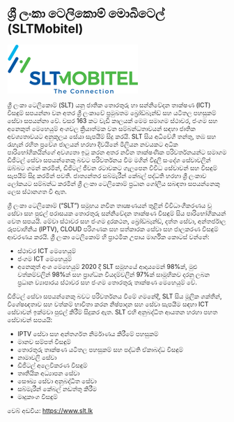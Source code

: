 # ශ්‍රී ලංකා ටෙලිකොම් මොබිටෙල් (SLTMobitel)

![](../../../img/logo-SLTMobitel.png)

ශ්‍රී ලංකා ටෙලිකොම් (SLT) යනු ජාතික තොරතුරු හා සන්නිවේදන තාක්ෂණ (ICT) විසඳුම් සපයන්නා වන අතර ශ්‍රී ලංකාවේ ප්‍රමුඛතම බ්‍රෝඩ්බෑන්ඩ් සහ යටිතල පහසුකම් සේවා සපයන්නා වේ. වසර 163 කට වැඩි කාලයක් මෙම සමාගම ස්ථාවර, ජංගම සහ අනෙකුත් මෙහෙයුම් අංශවල ක්‍රියාත්මක වන සම්බන්ධතාවයන් සඳහා ජාතික අවශ්‍යතාවයට අනුකූලය සේයා සැපයීම් සිදු කරයි. SLT සිය අධිවේගී තන්තු, තඹ සහ රැහැන් රහිත ප්‍රවේශ ජාලයන් හරහා දිවයිනේ මිලියන නවයකට අධික පාරිභෝගිකයින්ගේ අවශ්‍යතා ඉටු කරන අතර නවීන තාක්ෂණික පරිවර්තනයන්ට සමාගම ඩිජිටල් සේවා සපයන්නෙකු බවට පරිවර්තනය වීම මගින් විදුලි සංදේශ සේවාවලින් ඔබ්බට ගමන් කරමින්, ඩිජිටල් ජීවන රටාවකට ගැලපෙන විවිධ සේවාවන් සහ විසඳුම් සැපයීම් සිදු කරමින් පවතී. ජාත්‍යන්තර සබ්මැරීන් කේබල් පද්ධති හරහා ශ්‍රී ලංකාව ලෝකයට සම්බන්ධ කරමින් ශ්‍රී ලංකා ටෙලිකොම් ප්‍රධාන ගෝලීය සබඳතා සපයන්නෙකු ලෙස ස්ථානගත වී ඇත.

ශ්‍රී ලංකා ටෙලිකොම් (“SLT”) සමූහය නවීන තාක්‍ෂණයන් තුළින් විවිධාංගීකරණය වූ සේවා සහ පුළුල් පරාසයක තොරතුරු සන්නිවේදන තාක්ෂණ විසඳුම් සිය  පාරිභෝගිකයන් වෙත සපයයි. මේවා ස්ථාවර සහ ජංගම දුරකථන, බ්‍රෝඩ්බෑන්ඩ්, දත්ත සේවා, අන්තර්ජාල රූපවාහිනිය (IPTV), CLOUD පරිගණක සහ සත්කාරක සේවා සහ ජාලකරණ විසඳුම් ආවරණය කරයි. ශ්‍රී ලංකා  ටෙලිකොම් හි ප්‍රාථමික උපාය මාර්ගික කොටස් වන්නේ:
- ස්ථාවර ICT මෙහෙයුම්
- ජංගම ICT මෙහෙයුම්
- අනෙකුත් අංශ මෙහෙයුම්
2020 දී SLT සමූහයේ ආදායමෙන් 98%ක්, මුළු වත්කම්වලින් 98%ක් සහ ප්‍රාග්ධන වියදම්වලින් 97%ක් සාමූහිකව දරනු ලබන ප්‍රධාන ව්‍යාපාරය ස්ථාවර සහ ජංගම තොරතුරු තාක්ෂණ මෙහෙයුම් වේ.


ඩිජිටල් සේවා සපයන්නෙකු බවට පරිවර්තනය වීමේ ගමනේදී, SLT සිය මූලික ශක්තීන්, විශේෂඥතාව සහ වත්කම් භාවිතා කරන නිෂ්පාදන සහ සේවා සැපයීම සඳහා ICT සේවාවන් ඉක්මවා පුළුල් කිරීම් සිදුකර ඇත. SLT එහි අනුබද්ධිත ආයතන හරහා පහත සේවාවන් සපයයි:

- IPTV සේවා සහ අන්තර්ගත නිර්මාණය කිරීමේ පහසුකම්
- මානව සම්පත් විසඳුම්
- තොරතුරු තාක්ෂණ යටිතල පහසුකම් සහ පද්ධති ඒකාබද්ධ විසඳුම්
- නාමාවලි සේවා
- ඩිජිටල් අලෙවිකරණ විසඳුම්
- තෘතීයික අධ්‍යාපන සේවා
- සෞඛ්‍ය සේවා අනුබද්ධිත සේවා
- සබ්මැරීන් කේබල් නඩත්තු කිරීම
- මෘදුකාංග විසඳුම්


වෙබ් අඩවිය: https://www.slt.lk
